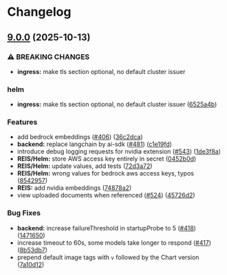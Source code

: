 # Changelog

## [9.0.0](https://github.com/surt91/c4-genai-suite/compare/v8.5.1...v9.0.0) (2025-10-13)


### ⚠ BREAKING CHANGES

* **ingress:** make tls section optional, no default cluster issuer

### helm

* **ingress:** make tls section optional, no default cluster issuer ([6525a4b](https://github.com/surt91/c4-genai-suite/commit/6525a4b7702208e6ec0032f0fd54379ba0de5e0c))


### Features

* add bedrock embeddings ([#406](https://github.com/surt91/c4-genai-suite/issues/406)) ([36c2dca](https://github.com/surt91/c4-genai-suite/commit/36c2dca45ce0c355f16e6383b9955f8124f46221))
* **backend:** replace langchain by ai-sdk ([#481](https://github.com/surt91/c4-genai-suite/issues/481)) ([c1e19fd](https://github.com/surt91/c4-genai-suite/commit/c1e19fd69c87f9022bd3afd6a48899e963afeafe))
* introduce debug logging requests for nvidia extension ([#543](https://github.com/surt91/c4-genai-suite/issues/543)) ([1de3f8a](https://github.com/surt91/c4-genai-suite/commit/1de3f8a8eca9be1095565b48dc9531756b546694))
* **REIS/Helm:** store AWS access key entirely in secret ([0452b0d](https://github.com/surt91/c4-genai-suite/commit/0452b0d4dd46a4ae2eb3cfd6ba6a5f32a17853af))
* **REIS/Helm:** update values, add tests ([72d3a72](https://github.com/surt91/c4-genai-suite/commit/72d3a72a45521b1088b1b052e89545da17796e13))
* **REIS/Helm:** wrong values for bedrock aws access keys, typos ([8542957](https://github.com/surt91/c4-genai-suite/commit/85429570f63d28fbf285935ff1496ae0177eba61))
* **REIS:** add nvidia embeddings ([74878a2](https://github.com/surt91/c4-genai-suite/commit/74878a27025ea479980f3a955a88eb3f604b4661))
* view uploaded documents when referenced ([#524](https://github.com/surt91/c4-genai-suite/issues/524)) ([45726d2](https://github.com/surt91/c4-genai-suite/commit/45726d27eb560b729937d7dcef674ce94ff88f6d))


### Bug Fixes

* **backend:** increase failureThreshold in startupProbe to 5 ([#418](https://github.com/surt91/c4-genai-suite/issues/418)) ([1471650](https://github.com/surt91/c4-genai-suite/commit/14716501b4bc70e062f86a72fb1c208d63dce927))
* increase timeout to 60s, some models take longer to respond ([#417](https://github.com/surt91/c4-genai-suite/issues/417)) ([8b53db7](https://github.com/surt91/c4-genai-suite/commit/8b53db7956b84e7ae3d6b894305199e6c4bbc899))
* prepend default image tags with `v` followed by the Chart version ([7a10d12](https://github.com/surt91/c4-genai-suite/commit/7a10d127ade7497fbaaaa0fa317cc35b980c0b45))
